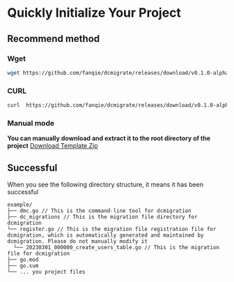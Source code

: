 # Quickly Initialize Your Project
## Recommend method
### Wget
```bash
wget https://github.com/fanqie/dcmigrate/releases/download/v0.1.0-alpha/dc_migrations_template.zip -O dc_migrations_template.zip && unzip dc_migrations_template.zip
```
### CURL
```bash
curl  https://github.com/fanqie/dcmigrate/releases/download/v0.1.0-alpha/dc_migrations_template.zip -o  dc_migrations_template.zip && unzip dc_migrations_template.zip

```
### Manual mode
**You can manually download and extract it to the root directory of the project**
[Download Template Zip](https://github.com/fanqie/dcmigrate/releases/download/v0.1.0-alpha/dc_migrations_template.zip)
## Successful 
When you see the following directory structure, it means it has been successful
```shell
example/
├── dmc.go // This is the command-line tool for dcmigration
├── dc_migrations // This is the migration file directory for dcmigration
└── register.go // This is the migration file registration file for dcmigration, which is automatically generated and maintained by dcmigration. Please do not manually modify it
  └── 20230301_000000_create_users_table.go // This is the migration file for dcmigration
├── go.mod
├── go.sum
└── ... you project files
```

